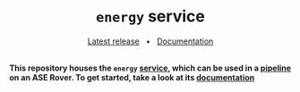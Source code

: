 <h1 align="center"><code>energy</code> service</h1>
<div align="center">
  <a href="https://github.com/VU-ASE/energy/releases/latest">Latest release</a>
  <span>&nbsp;&nbsp;•&nbsp;&nbsp;</span>
  <a href="https://ase.vu.nl/docs/category/energy">Documentation</a>
</div>
<br/>

**This repository houses the `energy` [service](https://ase.vu.nl/docs/framework/glossary/service), which can be used in a [pipeline](https://ase.vu.nl/docs/framework/glossary/pipeline) on an ASE Rover. To get started, take a look at its [documentation](https://ase.vu.nl/docs/category/energy)**


